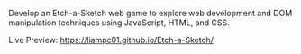 Develop an Etch-a-Sketch web game to explore web development and DOM manipulation techniques using JavaScript, HTML, and CSS.

Live Preview: 
https://liampc01.github.io/Etch-a-Sketch/
